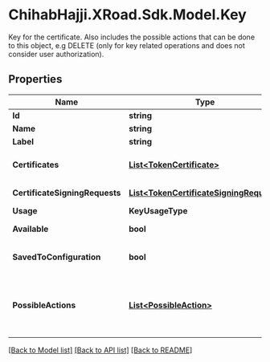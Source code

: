 # ChihabHajji.XRoad.Sdk.Model.Key
Key for the certificate. Also includes the possible actions that can be done to this object, e.g DELETE (only for key related operations and does not consider user authorization).

## Properties

Name | Type | Description | Notes
------------ | ------------- | ------------- | -------------
**Id** | **string** | key id | [readonly] 
**Name** | **string** | key name | 
**Label** | **string** | key label | 
**Certificates** | [**List&lt;TokenCertificate&gt;**](TokenCertificate.md) | list of certificates for the key | 
**CertificateSigningRequests** | [**List&lt;TokenCertificateSigningRequest&gt;**](TokenCertificateSigningRequest.md) | list of CSRs for the key | 
**Usage** | **KeyUsageType** |  | [optional] 
**Available** | **bool** | if the key is available | [optional] 
**SavedToConfiguration** | **bool** | if the key is saved to configuration | [optional] 
**PossibleActions** | [**List&lt;PossibleAction&gt;**](PossibleAction.md) | array containing the possible actions that can be done for this item | [optional] 

[[Back to Model list]](../README.md#documentation-for-models) [[Back to API list]](../README.md#documentation-for-api-endpoints) [[Back to README]](../README.md)

